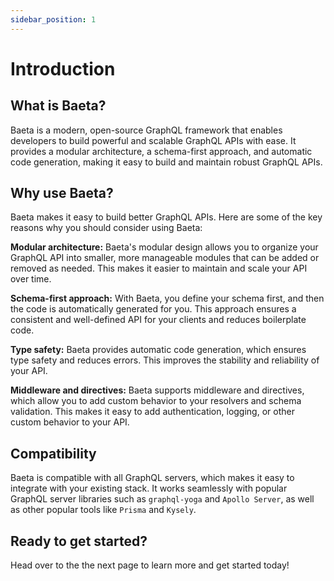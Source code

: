 ```yaml
---
sidebar_position: 1
---
```


# Introduction

## What is Baeta?

Baeta is a modern, open-source GraphQL framework that enables developers to build powerful and scalable GraphQL APIs with ease. It provides a modular architecture, a schema-first approach, and automatic code generation, making it easy to build and maintain robust GraphQL APIs.

## Why use Baeta?

Baeta makes it easy to build better GraphQL APIs. Here are some of the key reasons why you should consider using Baeta:

**Modular architecture:** Baeta's modular design allows you to organize your GraphQL API into smaller, more manageable modules that can be added or removed as needed. This makes it easier to maintain and scale your API over time.

**Schema-first approach:** With Baeta, you define your schema first, and then the code is automatically generated for you. This approach ensures a consistent and well-defined API for your clients and reduces boilerplate code.

**Type safety:** Baeta provides automatic code generation, which ensures type safety and reduces errors. This improves the stability and reliability of your API.

**Middleware and directives:** Baeta supports middleware and directives, which allow you to add custom behavior to your resolvers and schema validation. This makes it easy to add authentication, logging, or other custom behavior to your API.

## Compatibility

Baeta is compatible with all GraphQL servers, which makes it easy to integrate with your existing stack. It works seamlessly with popular GraphQL server libraries such as `graphql-yoga` and `Apollo Server`, as well as other popular tools like `Prisma` and `Kysely`.

## Ready to get started?

Head over to the the next page to learn more and get started today!
